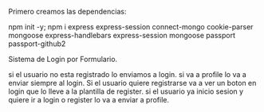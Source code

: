 
Primero creamos las dependencias:

npm init -y; npm i express express-session connect-mongo cookie-parser mongoose express-handlebars express-session mongoose passport passport-github2

Sistema de Login por Formulario.

si el usuario no esta registrado lo enviamos a login.
si va a profile lo va a enviar siempre al login.
Si el usuario quiere registrarse va a ver un boton en login que lo lleve a la plantilla de register.
si el usuario ya inicio sesion y quiere ir a login o register lo va a enviar a profile.




